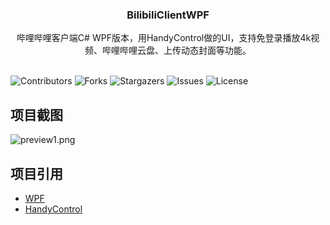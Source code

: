 <p align="center">
  <h3 align="center">BilibiliClientWPF</h3>
  <p align="center">
    哔哩哔哩客户端C# WPF版本，用HandyControl做的UI，支持免登录播放4k视频、哔哩哔哩云盘、上传动态封面等功能。
    <br/>
    <br/>
  </p>

</p>

![Contributors](https://img.shields.io/github/contributors/JonyanDunh/BilibiliClientWPF?color=dark-green) ![Forks](https://img.shields.io/github/forks/JonyanDunh/BilibiliClientWPF?style=social) ![Stargazers](https://img.shields.io/github/stars/JonyanDunh/BilibiliClientWPF?style=social) ![Issues](https://img.shields.io/github/issues/JonyanDunh/BilibiliClientWPF) ![License](https://img.shields.io/github/license/JonyanDunh/BilibiliClientWPF) 

## 项目截图

![preview1.png](https://github.com/JonyanDunh/BilibiliClientWPF/blob/master/resource/img/preview1.png?raw=true)

## 项目引用

* [WPF](https://github.com/dotnet/wpf)
* [ HandyControl](https://github.com/HandyOrg/HandyControl)

